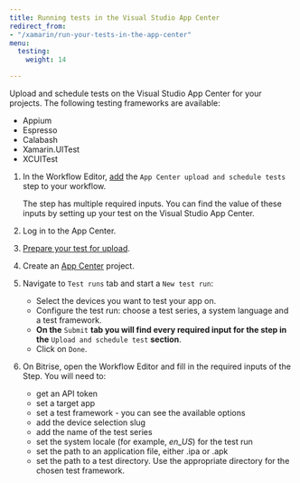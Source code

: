 ```yaml
---
title: Running tests in the Visual Studio App Center
redirect_from:
- "/xamarin/run-your-tests-in-the-app-center"
menu:
  testing:
    weight: 14

---
```

Upload and schedule tests on the Visual Studio App Center for your projects. The following testing frameworks are available:

* Appium
* Espresso
* Calabash
* Xamarin.UITest
* XCUITest

1. In the Workflow Editor, [add](/getting-started/getting-started-workflows/) the `App Center upload and schedule tests` step to your workflow.

   The step has multiple required inputs. You can find the value of these inputs by setting up your test on the Visual Studio App Center.
2. Log in to the App Center. 
3. [Prepare your test for upload](https://docs.microsoft.com/en-us/appcenter/test-cloud/preparing-for-upload/).
4. Create an [App Center](https://appcenter.ms/apps) project.
5. Navigate to `Test runs` tab and start a `New test run`:
   * Select the devices you want to test your app on.
   * Configure the test run:  choose a test series, a system language and a test framework.
   * **On the** `Submit` **tab you will find every required input for the step in the** `Upload and schedule test` **section**.
   * Click on `Done`.
6. On Bitrise, open the Workflow Editor and fill in the required inputs of the Step. You will need to:
   * get an API token
   * set a target app 
   * set a test framework - you can see the available options 
   * add the device selection slug
   * add the name of the test series
   * set the system locale (for example, _en_US_) for the test run
   * set the path to an application file, either .ipa or .apk
   * set the path to a test directory. Use the appropriate directory for the chosen test framework.